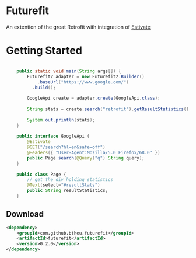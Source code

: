 # Futurefit
An extention of the great Retrofit with integration of <a href="https://github.com/btheu/estivate/">Estivate</a>


# Getting Started
```java

    public static void main(String args[]) {
	    Futurefit2 adapter = new Futurefit2.Builder()
	    	.baseUrl("https://www.google.com/")
	      .build();
		
	    GoogleApi create = adapter.create(GoogleApi.class);
		
	    String stats = create.search("retrofit").getResultStatistics();
		
	    System.out.println(stats);
	}
	
	public interface GoogleApi {
	    @Estivate
	    @GET("/search?hl=en&safe=off")
	    @Headers({ "User-Agent:Mozilla/5.0 Firefox/68.0" })
	    public Page search(@Query("q") String query);
	}
	
	public class Page {
	    // get the div holding statistics
	    @Text(select="#resultStats")
	    public String resultStatistics;
	}
```

## Download
```xml
<dependency>
	<groupId>com.github.btheu.futurefit</groupId>
	<artifactId>futurefit</artifactId>
	<version>0.2.0</version>
</dependency>
```
